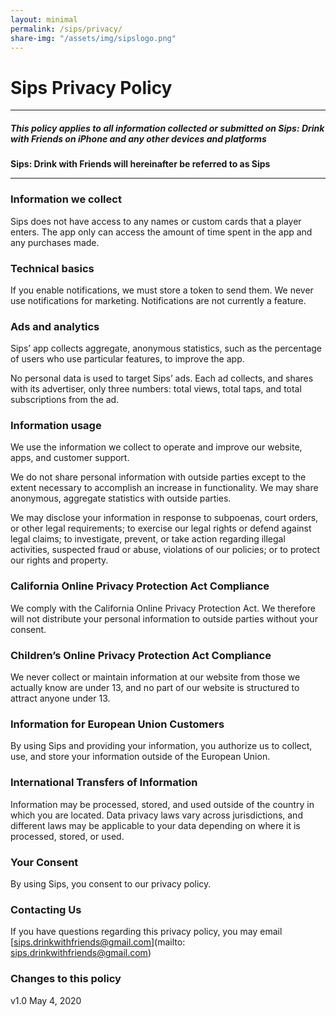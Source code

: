 ```yaml
---
layout: minimal
permalink: /sips/privacy/
share-img: "/assets/img/sipslogo.png"
---
```

# Sips Privacy Policy
---
##### This policy applies to all information collected or submitted on Sips: Drink with Friends on iPhone and any other devices and platforms

**Sips: Drink with Friends will hereinafter be referred to as Sips**

---

### Information we collect

Sips does not have access to any names or custom cards that a player enters.  The app only can access the amount of time spent in the app and any purchases made.

### Technical basics

If you enable notifications, we must store a token to send them. We never use notifications for marketing. Notifications are not currently a feature.

### Ads and analytics

Sips’ app collects aggregate, anonymous statistics, such as the percentage of users who use particular features, to improve the app.

No personal data is used to target Sips’ ads. Each ad collects, and shares with its advertiser, only three numbers: total views, total taps, and total subscriptions from the ad.

### Information usage

We use the information we collect to operate and improve our website, apps, and customer support.

We do not share personal information with outside parties except to the extent necessary to accomplish an increase in functionality. We may share anonymous, aggregate statistics with outside parties.

We may disclose your information in response to subpoenas, court orders, or other legal requirements; to exercise our legal rights or defend against legal claims; to investigate, prevent, or take action regarding illegal activities, suspected fraud or abuse, violations of our policies; or to protect our rights and property.

### California Online Privacy Protection Act Compliance

We comply with the California Online Privacy Protection Act. We therefore will not distribute your personal information to outside parties without your consent.

### Children’s Online Privacy Protection Act Compliance

We never collect or maintain information at our website from those we actually know are under 13, and no part of our website is structured to attract anyone under 13.

### Information for European Union Customers

By using Sips and providing your information, you authorize us to collect, use, and store your information outside of the European Union.

### International Transfers of Information

Information may be processed, stored, and used outside of the country in which you are located. Data privacy laws vary across jurisdictions, and different laws may be applicable to your data depending on where it is processed, stored, or used.

### Your Consent

By using Sips, you consent to our privacy policy.

### Contacting Us

If you have questions regarding this privacy policy, you may email [sips.drinkwithfriends@gmail.com](mailto: sips.drinkwithfriends@gmail.com)

### Changes to this policy

v1.0 May 4, 2020
